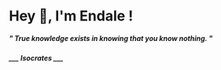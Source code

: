 <h1 title="head"> Hey 👋, I'm Endale !</h1>

**<h5><i>" True knowledge exists in knowing that you know nothing. "</i></h5>**

*<b>___ Isocrates ___</b>*

